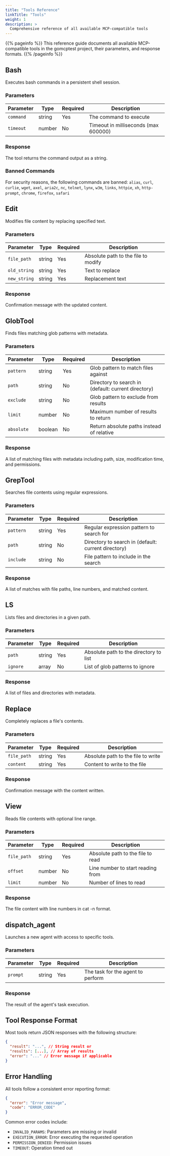 ```yaml
---
title: "Tools Reference"
linkTitle: "Tools"
weight: 1
description: >
  Comprehensive reference of all available MCP-compatible tools
---
```


{{% pageinfo %}}
This reference guide documents all available MCP-compatible tools in the gomcptest project, their parameters, and response formats.
{{% /pageinfo %}}

## Bash

Executes bash commands in a persistent shell session.

### Parameters

| Parameter | Type | Required | Description |
|-----------|------|----------|-------------|
| `command` | string | Yes | The command to execute |
| `timeout` | number | No | Timeout in milliseconds (max 600000) |

### Response

The tool returns the command output as a string.

### Banned Commands

For security reasons, the following commands are banned:
`alias`, `curl`, `curlie`, `wget`, `axel`, `aria2c`, `nc`, `telnet`, `lynx`, `w3m`, `links`, `httpie`, `xh`, `http-prompt`, `chrome`, `firefox`, `safari`

## Edit

Modifies file content by replacing specified text.

### Parameters

| Parameter | Type | Required | Description |
|-----------|------|----------|-------------|
| `file_path` | string | Yes | Absolute path to the file to modify |
| `old_string` | string | Yes | Text to replace |
| `new_string` | string | Yes | Replacement text |

### Response

Confirmation message with the updated content.

## GlobTool

Finds files matching glob patterns with metadata.

### Parameters

| Parameter | Type | Required | Description |
|-----------|------|----------|-------------|
| `pattern` | string | Yes | Glob pattern to match files against |
| `path` | string | No | Directory to search in (default: current directory) |
| `exclude` | string | No | Glob pattern to exclude from results |
| `limit` | number | No | Maximum number of results to return |
| `absolute` | boolean | No | Return absolute paths instead of relative |

### Response

A list of matching files with metadata including path, size, modification time, and permissions.

## GrepTool

Searches file contents using regular expressions.

### Parameters

| Parameter | Type | Required | Description |
|-----------|------|----------|-------------|
| `pattern` | string | Yes | Regular expression pattern to search for |
| `path` | string | No | Directory to search in (default: current directory) |
| `include` | string | No | File pattern to include in the search |

### Response

A list of matches with file paths, line numbers, and matched content.

## LS

Lists files and directories in a given path.

### Parameters

| Parameter | Type | Required | Description |
|-----------|------|----------|-------------|
| `path` | string | Yes | Absolute path to the directory to list |
| `ignore` | array | No | List of glob patterns to ignore |

### Response

A list of files and directories with metadata.

## Replace

Completely replaces a file's contents.

### Parameters

| Parameter | Type | Required | Description |
|-----------|------|----------|-------------|
| `file_path` | string | Yes | Absolute path to the file to write |
| `content` | string | Yes | Content to write to the file |

### Response

Confirmation message with the content written.

## View

Reads file contents with optional line range.

### Parameters

| Parameter | Type | Required | Description |
|-----------|------|----------|-------------|
| `file_path` | string | Yes | Absolute path to the file to read |
| `offset` | number | No | Line number to start reading from |
| `limit` | number | No | Number of lines to read |

### Response

The file content with line numbers in cat -n format.

## dispatch_agent

Launches a new agent with access to specific tools.

### Parameters

| Parameter | Type | Required | Description |
|-----------|------|----------|-------------|
| `prompt` | string | Yes | The task for the agent to perform |

### Response

The result of the agent's task execution.

## Tool Response Format

Most tools return JSON responses with the following structure:

```json
{
  "result": "...", // String result or
  "results": [...], // Array of results
  "error": "..." // Error message if applicable
}
```

## Error Handling

All tools follow a consistent error reporting format:

```json
{
  "error": "Error message",
  "code": "ERROR_CODE"
}
```

Common error codes include:
- `INVALID_PARAMS`: Parameters are missing or invalid
- `EXECUTION_ERROR`: Error executing the requested operation
- `PERMISSION_DENIED`: Permission issues
- `TIMEOUT`: Operation timed out